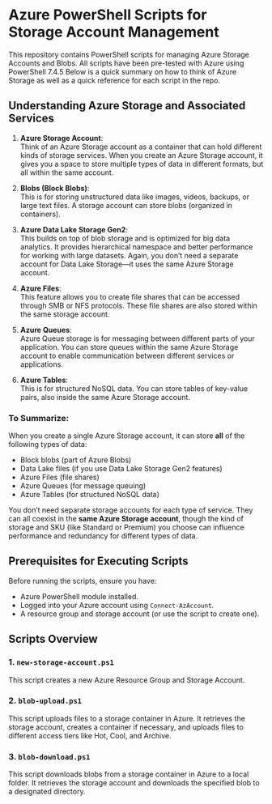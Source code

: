 # Azure PowerShell Scripts for Storage Account Management

This repository contains PowerShell scripts for managing Azure Storage Accounts and Blobs. All scripts have been pre-tested with Azure using PowerShell 7.4.5 Below is a quick summary on how to think of Azure Storage as well as a quick reference for each script in the repo.

## Understanding Azure Storage and Associated Services

1. **Azure Storage Account**:  
   Think of an Azure Storage account as a container that can hold different kinds of storage services. When you create an Azure Storage account, it gives you a space to store multiple types of data in different formats, but all within the same account.

2. **Blobs (Block Blobs)**:  
   This is for storing unstructured data like images, videos, backups, or large text files. A storage account can store blobs (organized in containers).

3. **Azure Data Lake Storage Gen2**:  
   This builds on top of blob storage and is optimized for big data analytics. It provides hierarchical namespace and better performance for working with large datasets. Again, you don’t need a separate account for Data Lake Storage—it uses the same Azure Storage account.

4. **Azure Files**:  
   This feature allows you to create file shares that can be accessed through SMB or NFS protocols. These file shares are also stored within the same storage account.

5. **Azure Queues**:  
   Azure Queue storage is for messaging between different parts of your application. You can store queues within the same Azure Storage account to enable communication between different services or applications.

6. **Azure Tables**:  
   This is for structured NoSQL data. You can store tables of key-value pairs, also inside the same Azure Storage account.

### To Summarize:
When you create a single Azure Storage account, it can store **all** of the following types of data:
- Block blobs (part of Azure Blobs)
- Data Lake files (if you use Data Lake Storage Gen2 features)
- Azure Files (file shares)
- Azure Queues (for message queuing)
- Azure Tables (for structured NoSQL data)

You don’t need separate storage accounts for each type of service. They can all coexist in the **same Azure Storage account**, though the kind of storage and SKU (like Standard or Premium) you choose can influence performance and redundancy for different types of data.

## Prerequisites for Executing Scripts

Before running the scripts, ensure you have:

- Azure PowerShell module installed.
- Logged into your Azure account using `Connect-AzAccount`.
- A resource group and storage account (or use the script to create one).

## Scripts Overview

### 1. `new-storage-account.ps1`

This script creates a new Azure Resource Group and Storage Account.

### 2. `blob-upload.ps1`

This script uploads files to a storage container in Azure. It retrieves the storage account, creates a container if necessary, and uploads files to different access tiers like Hot, Cool, and Archive.

### 3. `blob-download.ps1`

This script downloads blobs from a storage container in Azure to a local folder. It retrieves the storage account and downloads the specified blob to a designated directory.